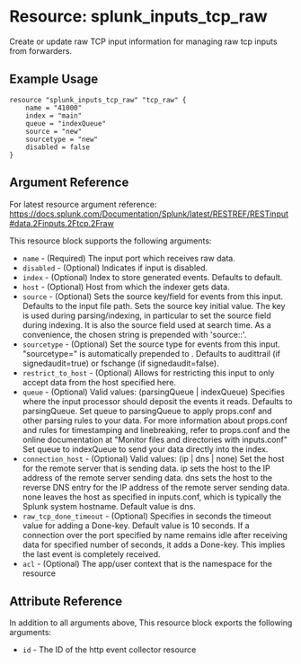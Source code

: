 # Resource: splunk_inputs_tcp_raw
Create or update raw TCP input information for managing raw tcp inputs from forwarders.

## Example Usage
```
resource "splunk_inputs_tcp_raw" "tcp_raw" {
    name = "41000"
    index = "main"
    queue = "indexQueue"
    source = "new"
    sourcetype = "new"
    disabled = false
}
```

## Argument Reference
For latest resource argument reference: https://docs.splunk.com/Documentation/Splunk/latest/RESTREF/RESTinput#data.2Finputs.2Ftcp.2Fraw

This resource block supports the following arguments:
* `name` - (Required) The input port which receives raw data.
* `disabled` - (Optional) Indicates if input is disabled.
* `index` - (Optional) Index to store generated events. Defaults to default.
* `host` - (Optional) Host from which the indexer gets data.
* `source` - (Optional) Sets the source key/field for events from this input. Defaults to the input file path.
                        Sets the source key initial value. The key is used during parsing/indexing, in particular to set the source field during indexing. It is also the source field used at search time. As a convenience, the chosen string is prepended with 'source::'.
* `sourcetype` - (Optional) Set the source type for events from this input.
                            "sourcetype=" is automatically prepended to <string>.
                            Defaults to audittrail (if signedaudit=true) or fschange (if signedaudit=false).
* `restrict_to_host` - (Optional) Allows for restricting this input to only accept data from the host specified here.
* `queue` - (Optional) Valid values: (parsingQueue | indexQueue)
                       Specifies where the input processor should deposit the events it reads. Defaults to parsingQueue.
                       Set queue to parsingQueue to apply props.conf and other parsing rules to your data. For more information about props.conf and rules for timestamping and linebreaking, refer to props.conf and the online documentation at "Monitor files and directories with inputs.conf"
                       Set queue to indexQueue to send your data directly into the index.
* `connection_host` - (Optional) Valid values: (ip | dns | none)
                                 Set the host for the remote server that is sending data.
                                 ip sets the host to the IP address of the remote server sending data.
                                 dns sets the host to the reverse DNS entry for the IP address of the remote server sending data.
                                 none leaves the host as specified in inputs.conf, which is typically the Splunk system hostname.
                                 Default value is dns.
* `raw_tcp_done_timeout` - (Optional) Specifies in seconds the timeout value for adding a Done-key. Default value is 10 seconds.
                                      If a connection over the port specified by name remains idle after receiving data for specified number of seconds, it adds a Done-key. This implies the last event is completely received.
* `acl` - (Optional) The app/user context that is the namespace for the resource

## Attribute Reference
In addition to all arguments above, This resource block exports the following arguments:

* `id` - The ID of the http event collector resource

